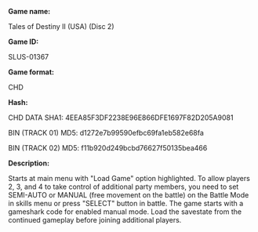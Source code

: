 **Game name:**

Tales of Destiny II (USA) (Disc 2)

**Game ID:**

SLUS-01367

**Game format:**

CHD

**Hash:**

CHD DATA SHA1: 4EEA85F3DF2238E96E866DFE1697F82D205A9081

BIN (TRACK 01) MD5: d1272e7b99590efbc69fa1eb582e68fa

BIN (TRACK 02) MD5: f11b920d249bcbd76627f50135bea466

**Description:**

Starts at main menu with "Load Game" option highlighted. To allow players 2, 3, and 4 to take control of additional party members, you need to set SEMI-AUTO or MANUAL (free movement on the battle) on the Battle Mode in skills menu or press "SELECT" button in battle. The game starts with a gameshark code for enabled manual mode. Load the savestate from the continued gameplay before joining additional players.